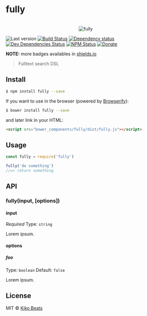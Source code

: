 # fully

<p align="center">
  <br>
  <img src="https://i.imgur.com/Mh13XWB.gif" alt="fully">
  <br>
</p>

![Last version](https://img.shields.io/github/tag/Kikobeats/fully.svg?style=flat-square)
[![Build Status](https://img.shields.io/travis/Kikobeats/fully/master.svg?style=flat-square)](https://travis-ci.org/Kikobeats/fully)
[![Dependency status](https://img.shields.io/david/Kikobeats/fully.svg?style=flat-square)](https://david-dm.org/Kikobeats/fully)
[![Dev Dependencies Status](https://img.shields.io/david/dev/Kikobeats/fully.svg?style=flat-square)](https://david-dm.org/Kikobeats/fully#info=devDependencies)
[![NPM Status](https://img.shields.io/npm/dm/fully.svg?style=flat-square)](https://www.npmjs.org/package/fully)
[![Donate](https://img.shields.io/badge/donate-paypal-blue.svg?style=flat-square)](https://paypal.me/Kikobeats)

**NOTE:** more badges availables in [shields.io](https://shields.io/)

> Fulltext search DSL

## Install

```bash
$ npm install fully --save
```

If you want to use in the browser (powered by [Browserify](http://browserify.org/)):

```bash
$ bower install fully --save
```

and later link in your HTML:

```html
<script src="bower_components/fully/dist/fully.js"></script>
```
## Usage

```js
const fully = require('fully')

fully('do something')
//=> return something
```

## API

### fully(input, [options])

#### input

*Required*
Type: `string`

Lorem ipsum.

#### options

##### foo

Type: `boolean`
Default: `false`

Lorem ipsum.

## License

MIT © [Kiko Beats](http://kikobeats.com)
